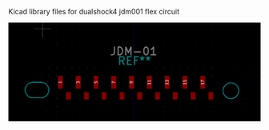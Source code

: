 Kicad library files for dualshock4 jdm001 flex circuit

![image](https://github.com/burak-bayrktar/ds4-jdm001-flexcircuit-library/blob/main/pics/footprint.PNG "footprint")